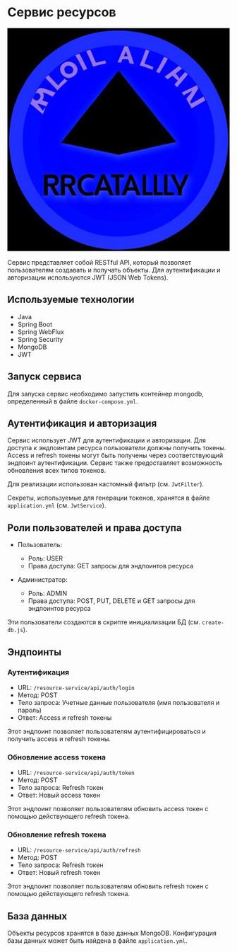 # Сервис ресурсов

<div style="text-align: center;">
  <img src="docs/logo.jpg" alt="Логотип проекта">
</div>

Сервис представляет собой RESTful API, который позволяет пользователям создавать и получать объекты.
Для аутентификации и авторизации используются JWT (JSON Web Tokens).

## Используемые технологии

- Java
- Spring Boot
- Spring WebFlux
- Spring Security
- MongoDB
- JWT

## Запуск сервиса

Для запуска сервис необходимо запустить контейнер mongodb, определенный в файле `docker-compose.yml`.

## Аутентификация и авторизация

Сервис использует JWT для аутентификации и авторизации. Для доступа к эндпоинтам ресурса пользователи
должны получить токены. Access и refresh токены могут быть получены через соответствующий
эндпоинт аутентификации. Сервис также предоставляет возможность обновления всех типов токенов.

Для реализации использован кастомный фильтр (см. `JwtFilter`).

Секреты, используемые для генерации токенов, хранятся в файле `application.yml` (см. `JwtService`).

## Роли пользователей и права доступа

- Пользователь:
    - Роль: USER
    - Права доступа: GET запросы для эндпоинтов ресурса

- Администратор:
    - Роль: ADMIN
    - Права доступа: POST, PUT, DELETE и GET запросы для эндпоинтов ресурса

Эти пользователи создаются в скрипте инициализации БД (см. `create-db.js`).

## Эндпоинты

### Аутентификация

- URL: `/resource-service/api/auth/login`
- Метод: POST
- Тело запроса: Учетные данные пользователя (имя пользователя и пароль)
- Ответ: Access и refresh токены

Этот эндпоинт позволяет пользователям аутентифицироваться и получить access и refresh токены.

### Обновление access токена

- URL: `/resource-service/api/auth/token`
- Метод: POST
- Тело запроса: Refresh токен
- Ответ: Новый access токен

Этот эндпоинт позволяет пользователям обновить access токен с помощью действующего refresh токена.

### Обновление refresh токена

- URL: `/resource-service/api/auth/refresh`
- Метод: POST
- Тело запроса: Refresh токен
- Ответ: Новый refresh токен

Этот эндпоинт позволяет пользователям обновить refresh токен с помощью действующего refresh токена.

## База данных

Объекты ресурсов хранятся в базе данных MongoDB.
Конфигурация базы данных может быть найдена в файле `application.yml`.

